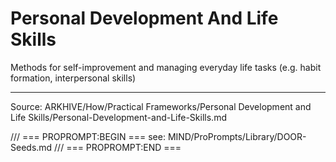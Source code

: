 # Personal Development And Life Skills

Methods for self-improvement and managing everyday life tasks (e.g. habit formation, interpersonal skills)

---
Source: ARKHIVE/How/Practical Frameworks/Personal Development and Life Skills/Personal-Development-and-Life-Skills.md

/// === PROPROMPT:BEGIN ===
see: MIND/ProPrompts/Library/DOOR-Seeds.md
/// === PROPROMPT:END ===
